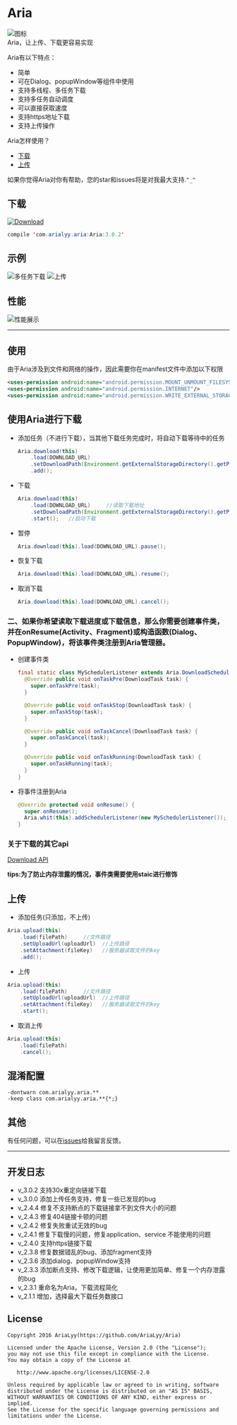# Aria
![图标](https://github.com/AriaLyy/DownloadUtil/blob/v_2.0/app/src/main/res/mipmap-hdpi/ic_launcher.png)</br>
Aria，让上传、下载更容易实现</br>

Aria有以下特点：
 - 简单
 - 可在Dialog、popupWindow等组件中使用
 - 支持多线程、多任务下载
 - 支持多任务自动调度
 - 可以直接获取速度
 - 支持https地址下载
 - 支持上传操作

Aria怎样使用？
* [下载](#使用)
* [上传](#上传)

如果你觉得Aria对你有帮助，您的star和issues将是对我最大支持.`^_^`

## 下载
[![Download](https://api.bintray.com/packages/arialyy/maven/Aria/images/download.svg)](https://bintray.com/arialyy/maven/Aria/_latestVersion)</br>
```java
compile 'com.arialyy.aria:Aria:3.0.2'
```

## 示例
![多任务下载](https://github.com/AriaLyy/DownloadUtil/blob/master/img/download_img.gif)
![上传](https://github.com/AriaLyy/DownloadUtil/blob/master/img/sing_upload.gif)

## 性能
![性能展示](https://github.com/AriaLyy/DownloadUtil/blob/master/img/performance.png)

***
## 使用
由于Aria涉及到文件和网络的操作，因此需要你在manifest文件中添加以下权限
```xml
<uses-permission android:name="android.permission.MOUNT_UNMOUNT_FILESYSTEMS"/>
<uses-permission android:name="android.permission.INTERNET"/>
<uses-permission android:name="android.permission.WRITE_EXTERNAL_STORAGE"/>
```

## 使用Aria进行下载
* 添加任务（不进行下载），当其他下载任务完成时，将自动下载等待中的任务
  ```java
  Aria.download(this)
      .load(DOWNLOAD_URL)
      .setDownloadPath(Environment.getExternalStorageDirectory().getPath() + "/test.apk")	//文件保存路径
      .add();
  ```

* 下载

  ```java
  Aria.download(this)
      .load(DOWNLOAD_URL)     //读取下载地址
      .setDownloadPath(Environment.getExternalStorageDirectory().getPath() + "/test.apk")    //设置文件保存的完整路径
      .start();   //启动下载
  ```
* 暂停

  ```java
  Aria.download(this).load(DOWNLOAD_URL).pause();
  ```
* 恢复下载

  ```java
  Aria.download(this).load(DOWNLOAD_URL).resume();
  ```
* 取消下载

  ```java
  Aria.download(this).load(DOWNLOAD_URL).cancel();
  ```

### 二、如果你希望读取下载进度或下载信息，那么你需要创建事件类，并在onResume(Activity、Fragment)或构造函数(Dialog、PopupWindow)，将该事件类注册到Aria管理器。
* 创建事件类

  ```java
  final static class MySchedulerListener extends Aria.DownloadSchedulerListener{
    @Override public void onTaskPre(DownloadTask task) {
      super.onTaskPre(task);
    }

    @Override public void onTaskStop(DownloadTask task) {
      super.onTaskStop(task);
    }

    @Override public void onTaskCancel(DownloadTask task) {
      super.onTaskCancel(task);
    }

    @Override public void onTaskRunning(DownloadTask task) {
      super.onTaskRunning(task);
    }
  }
  ```

* 将事件注册到Aria

  ```java
  @Override protected void onResume() {
    super.onResume();
    Aria.whit(this).addSchedulerListener(new MySchedulerListener());
  }
  ```

### 关于下载的其它api
[Download API](https://github.com/AriaLyy/Aria/blob/master/DownloadApi.md)

**tips:为了防止内存泄露的情况，事件类需要使用staic进行修饰**

## 上传
 * 添加任务(只添加，不上传)

 ```java
 Aria.upload(this)
     .load(filePath)     //文件路径
     .setUploadUrl(uploadUrl)  //上传路径
     .setAttachment(fileKey)   //服务器读取文件的key
     .add();
 ```

 * 上传

 ```java
 Aria.upload(this)
     .load(filePath)     //文件路径
     .setUploadUrl(uploadUrl)  //上传路径
     .setAttachment(fileKey)   //服务器读取文件的key
     .start();
 ```
 * 取消上传

 ```java
 Aria.upload(this)
     .load(filePath)
     .cancel();
 ```
 
## 混淆配置
```
-dontwarn com.arialyy.aria.**
-keep class com.arialyy.aria.**{*;}
```

## 其他
 有任何问题，可以在[issues](https://github.com/AriaLyy/Aria/issues)给我留言反馈。

***

## 开发日志
  + v_3.0.2 支持30x重定向链接下载
  + v_3.0.0 添加上传任务支持，修复一些已发现的bug
  + v_2.4.4 修复不支持断点的下载链接拿不到文件大小的问题
  + v_2.4.3 修复404链接卡顿的问题
  + v_2.4.2 修复失败重试无效的bug
  + v_2.4.1 修复下载慢的问题，修复application、service 不能使用的问题
  + v_2.4.0 支持https链接下载
  + v_2.3.8 修复数据错乱的bug、添加fragment支持
  + v_2.3.6 添加dialog、popupWindow支持
  + v_2.3.3 添加断点支持、修改下载逻辑，让使用更加简单、修复一个内存泄露的bug
  + v_2.3.1 重命名为Aria，下载流程简化
  + v_2.1.1 增加，选择最大下载任务数接口

License
-------

    Copyright 2016 AriaLyy(https://github.com/AriaLyy/Aria)

    Licensed under the Apache License, Version 2.0 (the "License");
    you may not use this file except in compliance with the License.
    You may obtain a copy of the License at

       http://www.apache.org/licenses/LICENSE-2.0

    Unless required by applicable law or agreed to in writing, software
    distributed under the License is distributed on an "AS IS" BASIS,
    WITHOUT WARRANTIES OR CONDITIONS OF ANY KIND, either express or implied.
    See the License for the specific language governing permissions and
    limitations under the License.

